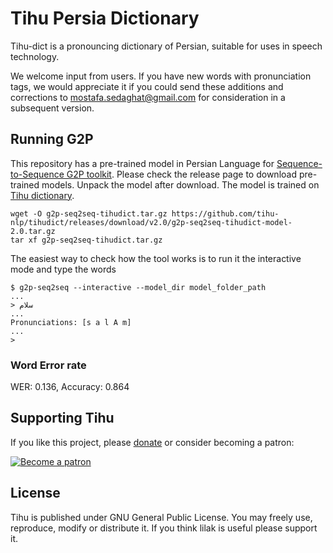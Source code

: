 # Tihu Persia Dictionary

Tihu-dict is a pronouncing dictionary of Persian, suitable for uses in speech technology.

We welcome input from users. If you have new words with pronunciation tags, we would appreciate it if you could send these additions and corrections to mostafa.sedaghat@gmail.com for consideration in a subsequent version.

## Running G2P

This repository has a pre-trained model in Persian Language for [Sequence-to-Sequence G2P toolkit](https://github.com/cmusphinx/g2p-seq2seq). Please check the release page to download pre-trained models.
Unpack the model after download. The model is trained on [Tihu dictionary](./tihu.demo.dict).

```
wget -O g2p-seq2seq-tihudict.tar.gz https://github.com/tihu-nlp/tihudict/releases/download/v2.0/g2p-seq2seq-tihudict-model-2.0.tar.gz
tar xf g2p-seq2seq-tihudict.tar.gz
```

The easiest way to check how the tool works is to run it the interactive mode and type the words

```
$ g2p-seq2seq --interactive --model_dir model_folder_path
...
> سلام
...
Pronunciations: [s a l A m]
...
>
```

### Word Error rate
WER: 0.136, Accuracy: 0.864

## Supporting Tihu
If you like this project, please [donate](http://lilak-project.com/donate.php) or consider becoming a patron:

[![Become a patron](https://c5.patreon.com/external/logo/become_a_patron_button.png)](https://patreon.com/b00f)

## License
Tihu is published under GNU General Public License. You may freely use, reproduce, modify or distribute it. If you think lilak is useful please support it.

